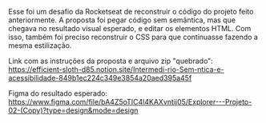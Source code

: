 Esse foi um desafio da Rocketseat de reconstruir o código do projeto feito anteriormente. 
A proposta foi pegar código sem semântica, mas que chegava no resultado visual esperado, e editar os elementos HTML. 
Com isso, também foi preciso reconstruir o CSS para que continuasse fazendo a mesma estilização.

Link com as instruções da proposta e arquivo zip "quebrado":
https://efficient-sloth-d85.notion.site/Intermedi-rio-Sem-ntica-e-acessibilidade-849b1ec224c349e3854a20aed395a45f

Figma do resultado esperado:
https://www.figma.com/file/bA4Z5oTIC4l4KAXvntij05/Explorer---Projeto-02-(Copy)?type=design&mode=design
